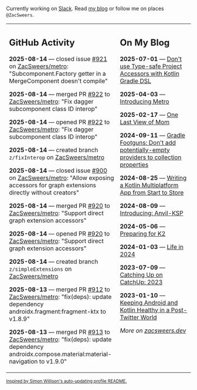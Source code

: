 Currently working on [Slack](https://slack.com/). Read [my blog](https://zacsweers.dev/) or follow me on places `@ZacSweers`.

<table><tr><td valign="top" width="60%">

## GitHub Activity
<!-- githubActivity starts -->
**2025-08-14** — closed issue [#921](https://github.com/ZacSweers/metro/issues/921) on [ZacSweers/metro](https://github.com/ZacSweers/metro): "Subcomponent.Factory getter in a MergeComponent doesn't compile"

**2025-08-14** — merged PR [#922](https://github.com/ZacSweers/metro/pull/922) to [ZacSweers/metro](https://github.com/ZacSweers/metro): "Fix dagger subcomponent class ID interop"

**2025-08-14** — opened PR [#922](https://github.com/ZacSweers/metro/pull/922) to [ZacSweers/metro](https://github.com/ZacSweers/metro): "Fix dagger subcomponent class ID interop"

**2025-08-14** — created branch `z/fixInterop` on [ZacSweers/metro](https://github.com/ZacSweers/metro)

**2025-08-14** — closed issue [#900](https://github.com/ZacSweers/metro/issues/900) on [ZacSweers/metro](https://github.com/ZacSweers/metro): "Allow exposing accessors for graph extensions directly without creators"

**2025-08-14** — merged PR [#920](https://github.com/ZacSweers/metro/pull/920) to [ZacSweers/metro](https://github.com/ZacSweers/metro): "Support direct graph extension accessors"

**2025-08-14** — opened PR [#920](https://github.com/ZacSweers/metro/pull/920) to [ZacSweers/metro](https://github.com/ZacSweers/metro): "Support direct graph extension accessors"

**2025-08-14** — created branch `z/simpleExtensions` on [ZacSweers/metro](https://github.com/ZacSweers/metro)

**2025-08-13** — merged PR [#912](https://github.com/ZacSweers/metro/pull/912) to [ZacSweers/metro](https://github.com/ZacSweers/metro): "fix(deps): update dependency androidx.fragment:fragment-ktx to v1.8.9"

**2025-08-13** — merged PR [#913](https://github.com/ZacSweers/metro/pull/913) to [ZacSweers/metro](https://github.com/ZacSweers/metro): "fix(deps): update dependency androidx.compose.material:material-navigation to v1.9.0"
<!-- githubActivity ends -->
</td><td valign="top" width="40%">

## On My Blog
<!-- blog starts -->
**2025-07-01** — [Don't use Type-safe Project Accessors with Kotlin Gradle DSL](https://www.zacsweers.dev/dont-use-type-safe-project-accessors-with-kotlin-gradle-dsl/)

**2025-04-03** — [Introducing Metro](https://www.zacsweers.dev/introducing-metro/)

**2025-02-17** — [One Last View of Mom](https://www.zacsweers.dev/one-last-view-of-mom/)

**2024-09-11** — [Gradle Footguns: Don't add potentially-empty providers to collection properties](https://www.zacsweers.dev/gradle-footgun-adding-empty-providers-to-collection-properties/)

**2024-08-25** — [Writing a Kotlin Multiplatform App from Start to Store](https://www.zacsweers.dev/writing-a-kotlin-multiplatform-app-from-start-to-store/)

**2024-08-09** — [Introducing: Anvil-KSP](https://www.zacsweers.dev/introducing-anvil-ksp/)

**2024-05-06** — [Preparing for K2](https://www.zacsweers.dev/preparing-for-k2/)

**2024-01-03** — [Life in 2024](https://www.zacsweers.dev/life-in-2024/)

**2023-07-09** — [Catching Up on CatchUp: 2023](https://www.zacsweers.dev/catching-up-on-catchup-2023/)

**2023-01-10** — [Keeping Android and Kotlin Healthy in a Post-Twitter World](https://www.zacsweers.dev/keeping-android-healthy/)
<!-- blog ends -->
_More on [zacsweers.dev](https://zacsweers.dev/)_
</td></tr></table>

<sub><a href="https://simonwillison.net/2020/Jul/10/self-updating-profile-readme/">Inspired by Simon Willison's auto-updating profile README.</a></sub>